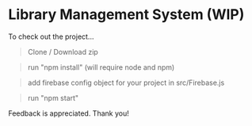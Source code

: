 # Library Management System (WIP)

To check out the project...

> Clone / Download zip

> run "npm install" (will require node and npm)

> add firebase config object for your project in src/Firebase.js

> run "npm start"

Feedback is appreciated. Thank you!
